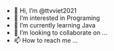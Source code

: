 - 👋 Hi, I’m @ttvviet2021
- 👀 I’m interested in Programing
- 🌱 I’m currently learning Java
- 💞️ I’m looking to collaborate on ...
- 📫 How to reach me ...

<!---
ttvviet2021/ttvviet2021 is a ✨ special ✨ repository because its `README.md` (this file) appears on your GitHub profile.
You can click the Preview link to take a look at your changes.
--->
